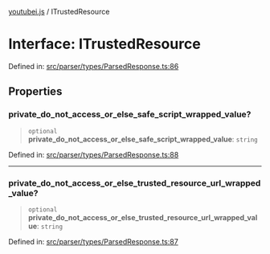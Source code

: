 [youtubei.js](../README.md) / ITrustedResource

# Interface: ITrustedResource

Defined in: [src/parser/types/ParsedResponse.ts:86](https://github.com/LuanRT/YouTube.js/blob/0733f60b57877f6b8b87dfd5cc6195b5085f5c09/src/parser/types/ParsedResponse.ts#L86)

## Properties

### private\_do\_not\_access\_or\_else\_safe\_script\_wrapped\_value?

> `optional` **private\_do\_not\_access\_or\_else\_safe\_script\_wrapped\_value**: `string`

Defined in: [src/parser/types/ParsedResponse.ts:88](https://github.com/LuanRT/YouTube.js/blob/0733f60b57877f6b8b87dfd5cc6195b5085f5c09/src/parser/types/ParsedResponse.ts#L88)

***

### private\_do\_not\_access\_or\_else\_trusted\_resource\_url\_wrapped\_value?

> `optional` **private\_do\_not\_access\_or\_else\_trusted\_resource\_url\_wrapped\_value**: `string`

Defined in: [src/parser/types/ParsedResponse.ts:87](https://github.com/LuanRT/YouTube.js/blob/0733f60b57877f6b8b87dfd5cc6195b5085f5c09/src/parser/types/ParsedResponse.ts#L87)
